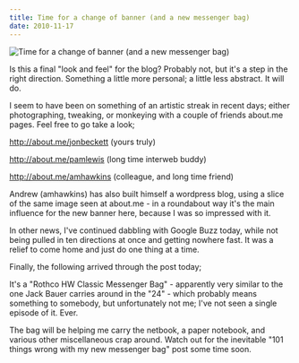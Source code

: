 ```yaml
---
title: Time for a change of banner (and a new messenger bag)
date: 2010-11-17
---
```


![Time for a change of banner (and a new messenger bag)](https://source.unsplash.com/s9CC2SKySJM/1600x900)

Is this a final "look and feel" for the blog? Probably not, but it's a step in the right direction. Something a little more personal; a little less abstract. It will do.

I seem to have been on something of an artistic streak in recent days; either photographing, tweaking, or monkeying with a couple of friends about.me pages. Feel free to go take a look;

http://about.me/jonbeckett (yours truly)

http://about.me/pamlewis (long time interweb buddy)

http://about.me/amhawkins (colleague, and long time friend)

Andrew (amhawkins) has also built himself a wordpress blog, using a slice of the same image seen at about.me - in a roundabout way it's the main influence for the new banner here, because I was so impressed with it.

In other news, I've continued dabbling with Google Buzz today, while not being pulled in ten directions at once and getting nowhere fast. It was a relief to come home and just do one thing at a time.

Finally, the following arrived through the post today;

It's a "Rothco HW Classic Messenger Bag" - apparently very similar to the one Jack Bauer carries around in the "24" - which probably means something to somebody, but unfortunately not me; I've not seen a single episode of it. Ever.

The bag will be helping me carry the netbook, a paper notebook, and various other miscellaneous crap around. Watch out for the inevitable "101 things wrong with my new messenger bag" post some time soon.